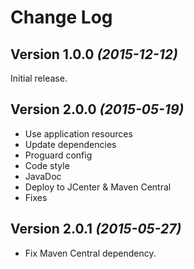Change Log
==========

Version 1.0.0 *(2015-12-12)*
----------------------------

Initial release.

Version 2.0.0 *(2015-05-19)*
----------------------------
* Use application resources
* Update dependencies
* Proguard config
* Code style
* JavaDoc
* Deploy to JCenter & Maven Central
* Fixes

Version 2.0.1 *(2015-05-27)*
----------------------------
* Fix Maven Central dependency.